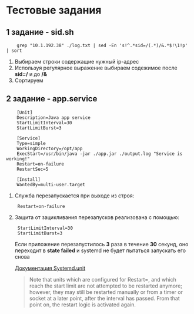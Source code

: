 # Тестовые задания

## 1 задание - sid.sh
        grep "10.1.192.38" ./log.txt | sed -En 's!^.*sid=/(.*)/&.*$!\1!p' | sort

1. Выбираем строки содержащие нужный ip-адрес
2. Используя регулярное выражение выбираем содежимое после **sid=/** и до **/&** 
3. Сортируем

## 2 задание - app.service

        [Unit]
        Description=Java app service
        StartLimitInterval=30
        StartLimitBurst=3

        [Service]
        Type=simple
        WorkingDirectory=/opt/app
        ExecStart=/usr/bin/java -jar ./app.jar ./output.log "Service is working!"
        Restart=on-failure
        RestartSec=5

        [Install]
        WantedBy=multi-user.target

1. Служба перезапускается при выходе из строя:

        Restart=on-failure

2. Защита от зацикливания перезапусков реализована с помощью:

        StartLimitInterval=30 
        StartLimitBurst=3

    Если приложение перезапустилось **3** раза в течение **30** секунд, оно переходит в **state failed** и systemd не будет пытаться запускать его снова

    [Документация Systemd.unit](https://www.freedesktop.org/software/systemd/man/systemd.unit.html#StartLimitIntervalSec=interval)
    
    >Note that units which are configured for Restart=, and which reach the start limit are not attempted to be restarted anymore; however, they may still be restarted manually or from a timer or socket at a later point, after the interval has passed. From that point on, the restart logic is activated again.